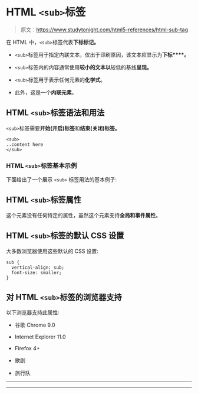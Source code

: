 # HTML `<sub>`标签

> 原文：<https://www.studytonight.com/html5-references/html-sub-tag>

在 HTML 中，`<sub>`标签代表**下标标记。**

*   `<sub>`标签用于指定内联文本，仅出于印刷原因，该文本应显示为**下标****。**

*   `<sub>`标签内的内容通常使用**较小的文本以**较低的基线**呈现。**

*   `<sub>`标签用于表示任何元素的**化学式**。

*   此外，这是一个**内联元素**。

## HTML `<sub>`标签语法和用法

`<sub>`标签需要**开始(开启)标签**和**结束(关闭)标签。**

```
<sub>
..content here
</sub>
```

### HTML `<sub>`标签基本示例

下面给出了一个展示 `<sub>` 标签用法的基本例子:

## HTML `<sub>`标签属性

这个元素没有任何特定的属性，虽然这个元素支持**全局和事件属性**。

## HTML `<sub>`标签的默认 CSS 设置

大多数浏览器使用这些默认的 CSS 设置:

```
sub {
  vertical-align: sub;
  font-size: smaller;
} 
```

## 对 HTML `<sub>`标签的浏览器支持

以下浏览器支持此属性:

*   谷歌 Chrome 9.0

*   Internet Explorer 11.0

*   Firefox 4+

*   歌剧

*   旅行队

* * *

* * *